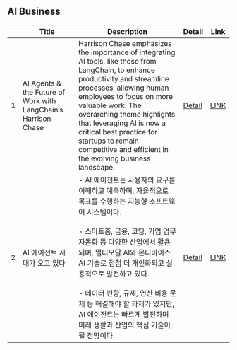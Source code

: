 ## AI Business
||Title|Description|Detail|Link|
|-|---|---|---|---|
|1|AI Agents & the Future of Work with LangChain’s Harrison Chase|Harrison Chase emphasizes the importance of integrating AI tools, like those from LangChain, to enhance productivity and streamline processes, allowing human employees to focus on more valuable work. The overarching theme highlights that leveraging AI is now a critical best practice for startups to remain competitive and efficient in the evolving business landscape. |[Detail](https://lilys.ai/digest/3021842/1306435?s=1&nid=1306435)|[LINK](https://youtu.be/_e6pgQ8yvqI?si=KJKohkVMIvTDQHMs)|
|2|AI 에이전트 시대가 오고 있다|- AI 에이전트는 사용자의 요구를 이해하고 예측하며, 자율적으로 목표를 수행하는 지능형 소프트웨어 시스템이다.<br><br>- 스마트홈, 금융, 코딩, 기업 업무 자동화 등 다양한 산업에서 활용되며, 멀티모달 AI와 온디바이스 AI 기술로 점점 더 개인화되고 실용적으로 발전하고 있다.<br><br>- 데이터 편향, 규제, 연산 비용 문제 등 해결해야 할 과제가 있지만, AI 에이전트는 빠르게 발전하며 미래 생활과 산업의 핵심 기술이 될 전망이다.  |[Detail]()|[LINK](https://www.technologyreview.kr/?p=35630?utm_source=newsletter&utm_medium=email&utm_campaign=newsletter_email)|



